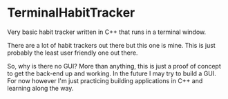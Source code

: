 # TerminalHabitTracker
Very basic habit tracker written in C++ that runs in a terminal window.

There are a lot of habit trackers out there but this one is mine. This is just probably the least user friendly one out there.

So, why is there no GUI?
More than anything, this is just a proof of concept to get the back-end up and working. 
In the future I may try to build a GUI. For now however I'm just practicing building applications in C++ and learning along the way.
